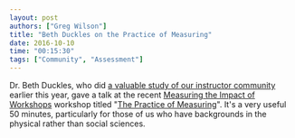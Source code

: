 ```yaml
---
layout: post
authors: ["Greg Wilson"]
title: "Beth Duckles on the Practice of Measuring"
date: 2016-10-10
time: "00:15:30"
tags: ["Community", "Assessment"]
---
```


Dr. Beth Duckles,
who did [a valuable study of our instructor community]({{site.url}}/blog/2016/01/instructor-survey.html)
earlier this year,
gave a talk at the recent [Measuring the Impact of Workshops](https://www.software.ac.uk/miw/) workshop
titled "[The Practice of Measuring](https://www.youtube.com/watch?v=2d6UjiN7JxU)".
It's a very useful 50 minutes,
particularly for those of us who have backgrounds in the physical rather than social sciences.
